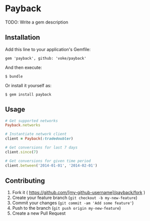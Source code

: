 # Payback

TODO: Write a gem description

## Installation

Add this line to your application's Gemfile:

    gem 'payback', github: 'voke/payback'

And then execute:

    $ bundle

Or install it yourself as:

    $ gem install payback

## Usage

```ruby
# Get supported networks
Payback.networks

# Instantiate network client
client = Payback(:tradedoubler)

# Get conversions for last 7 days
client.since(7)

# Get conversions for given time period
client.between('2014-01-01', '2014-02-01')

```

## Contributing

1. Fork it ( https://github.com/[my-github-username]/payback/fork )
2. Create your feature branch (`git checkout -b my-new-feature`)
3. Commit your changes (`git commit -am 'Add some feature'`)
4. Push to the branch (`git push origin my-new-feature`)
5. Create a new Pull Request

